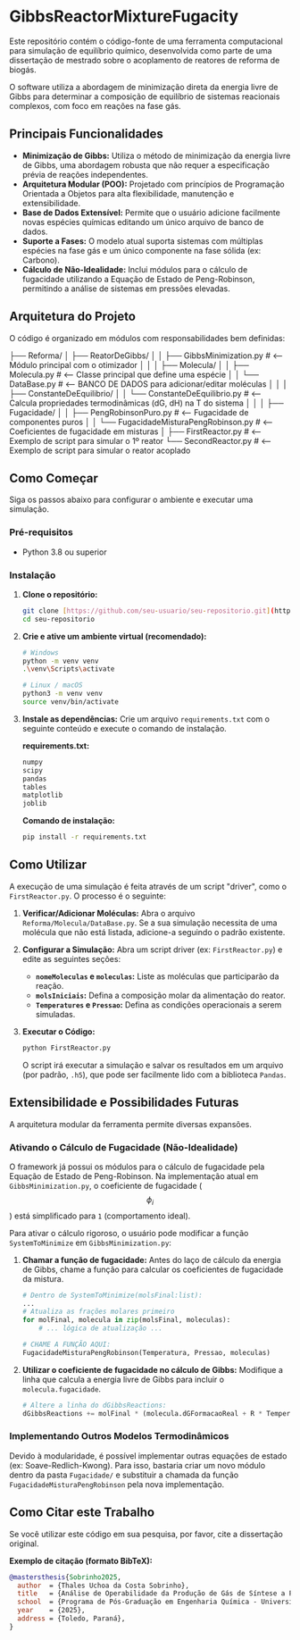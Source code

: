 # GibbsReactorMixtureFugacity

Este repositório contém o código-fonte de uma ferramenta computacional para simulação de equilíbrio químico, desenvolvida como parte de uma dissertação de mestrado sobre o acoplamento de reatores de reforma de biogás.

O software utiliza a abordagem de minimização direta da energia livre de Gibbs para determinar a composição de equilíbrio de sistemas reacionais complexos, com foco em reações na fase gás.

## Principais Funcionalidades

* **Minimização de Gibbs:** Utiliza o método de minimização da energia livre de Gibbs, uma abordagem robusta que não requer a especificação prévia de reações independentes.
* **Arquitetura Modular (POO):** Projetado com princípios de Programação Orientada a Objetos para alta flexibilidade, manutenção e extensibilidade.
* **Base de Dados Extensível:** Permite que o usuário adicione facilmente novas espécies químicas editando um único arquivo de banco de dados.
* **Suporte a Fases:** O modelo atual suporta sistemas com múltiplas espécies na fase gás e um único componente na fase sólida (ex: Carbono).
* **Cálculo de Não-Idealidade:** Inclui módulos para o cálculo de fugacidade utilizando a Equação de Estado de Peng-Robinson, permitindo a análise de sistemas em pressões elevadas.

## Arquitetura do Projeto

O código é organizado em módulos com responsabilidades bem definidas:

├── Reforma/
│   ├── ReatorDeGibbs/
│   │   ├── GibbsMinimization.py    # <-- Módulo principal com o otimizador
│   │
│   ├── Molecula/
│   │   ├── Molecula.py             # <-- Classe principal que define uma espécie
│   │   └── DataBase.py             # <-- BANCO DE DADOS para adicionar/editar moléculas
│   │
│   ├── ConstanteDeEquilibrio/
│   │   └── ConstanteDeEquilibrio.py  # <-- Calcula propriedades termodinâmicas (dG, dH) na T do sistema
│   │
│   ├── Fugacidade/
│   │   ├── PengRobinsonPuro.py     # <-- Fugacidade de componentes puros
│   │   └── FugacidadeMisturaPengRobinson.py # <-- Coeficientes de fugacidade em misturas
│
├── FirstReactor.py                 # <-- Exemplo de script para simular o 1º reator
└── SecondReactor.py                # <-- Exemplo de script para simular o reator acoplado

## Como Começar

Siga os passos abaixo para configurar o ambiente e executar uma simulação.

### Pré-requisitos

* Python 3.8 ou superior

### Instalação

1.  **Clone o repositório:**
    ```sh
    git clone [https://github.com/seu-usuario/seu-repositorio.git](https://github.com/seu-usuario/seu-repositorio.git)
    cd seu-repositorio
    ```

2.  **Crie e ative um ambiente virtual (recomendado):**
    ```sh
    # Windows
    python -m venv venv
    .\venv\Scripts\activate

    # Linux / macOS
    python3 -m venv venv
    source venv/bin/activate
    ```

3.  **Instale as dependências:**
    Crie um arquivo `requirements.txt` com o seguinte conteúdo e execute o comando de instalação.

    **requirements.txt:**
    ```txt
    numpy
    scipy
    pandas
    tables
    matplotlib
    joblib
    ```

    **Comando de instalação:**
    ```sh
    pip install -r requirements.txt
    ```

## Como Utilizar

A execução de uma simulação é feita através de um script "driver", como o `FirstReactor.py`. O processo é o seguinte:

1.  **Verificar/Adicionar Moléculas:** Abra o arquivo `Reforma/Molecula/DataBase.py`. Se a sua simulação necessita de uma molécula que não está listada, adicione-a seguindo o padrão existente.

2.  **Configurar a Simulação:** Abra um script driver (ex: `FirstReactor.py`) e edite as seguintes seções:
    * **`nomeMoleculas` e `moleculas`:** Liste as moléculas que participarão da reação.
    * **`molsIniciais`:** Defina a composição molar da alimentação do reator.
    * **`Temperatures` e `Pressao`:** Defina as condições operacionais a serem simuladas.

3.  **Executar o Código:**
    ```sh
    python FirstReactor.py
    ```
    O script irá executar a simulação e salvar os resultados em um arquivo (por padrão, `.h5`), que pode ser facilmente lido com a biblioteca `Pandas`.

## Extensibilidade e Possibilidades Futuras

A arquitetura modular da ferramenta permite diversas expansões.

### Ativando o Cálculo de Fugacidade (Não-Idealidade)

O framework já possui os módulos para o cálculo de fugacidade pela Equação de Estado de Peng-Robinson. Na implementação atual em `GibbsMinimization.py`, o coeficiente de fugacidade ($$\phi_i$$) está simplificado para `1` (comportamento ideal).

Para ativar o cálculo rigoroso, o usuário pode modificar a função `SystemToMinimize` em `GibbsMinimization.py`:

1.  **Chamar a função de fugacidade:** Antes do laço de cálculo da energia de Gibbs, chame a função para calcular os coeficientes de fugacidade da mistura.
    ```python
    # Dentro de SystemToMinimize(molsFinal:list):
    ...
    # Atualiza as frações molares primeiro
    for molFinal, molecula in zip(molsFinal, moleculas):
        # ... lógica de atualização ...

    # CHAME A FUNÇÃO AQUI:
    FugacidadeMisturaPengRobinson(Temperatura, Pressao, moleculas)
    ```

2.  **Utilizar o coeficiente de fugacidade no cálculo de Gibbs:** Modifique a linha que calcula a energia livre de Gibbs para incluir o `molecula.fugacidade`.
    ```python
    # Altere a linha do dGibbsReactions:
    dGibbsReactions += molFinal * (molecula.dGFormacaoReal + R * Temperatura * np.log(molecula.fracaoMolar * Pressao * molecula.fugacidade))
    ```

### Implementando Outros Modelos Termodinâmicos

Devido à modularidade, é possível implementar outras equações de estado (ex: Soave-Redlich-Kwong). Para isso, bastaria criar um novo módulo dentro da pasta `Fugacidade/` e substituir a chamada da função `FugacidadeMisturaPengRobinson` pela nova implementação.

## Como Citar este Trabalho

Se você utilizar este código em sua pesquisa, por favor, cite a dissertação original.

**Exemplo de citação (formato BibTeX):**
```bibtex
@mastersthesis{Sobrinho2025,
  author  = {Thales Uchoa da Costa Sobrinho},
  title   = {Análise de Operabilidade da Produção de Gás de Síntese a Partir do Processo Sequencial de Reforma e Reforma a Vapor do Biogás},
  school  = {Programa de Pós-Graduação em Engenharia Química - Universidade Estadual do Oeste do Paraná - Campus Toledo},
  year    = {2025},
  address = {Toledo, Paraná},
}
